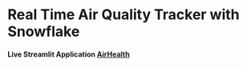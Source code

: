 # Real Time Air Quality Tracker with Snowflake

#### Live Streamlit Application [AirHealth](https://www.jalf.com)

